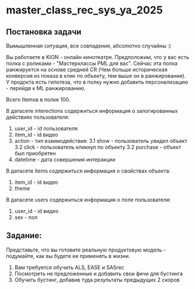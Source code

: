 # master_class_rec_sys_ya_2025

## Постановка задачи

Вымышленная ситуация, все совпадения, абсолютно случайны :)

Вы работаете в KION - онлайн кинотеатре. Предположим, что у вас есть полка с роликами - "Мастерклассы PML для вас". Сейчас эта полка ранжируется на основе средней CR (Чем больше историческая конверсия из показа в клик по объекту, тем выше он в ранжировании). У продокта есть гипотеза, что в полку нужно добавить персонализацию - перейдя к ML ранжированию.

Всего Itemов в полке 100.

В датасете interections содержиться информация о залогированных действиях пользователя:

1. user_id - id пользователя
2. item_id - id видео
3. action - тип взаимодействия:
    3.1 show - пользователь увидел объект
    3.2 click - пользователь кликнул по объекту
    3.2 purchase - объект был приобретен
4. datetime - дата совершения интеракции

В датасете items содержиться информация о свойствах объекта:

1. item_id - id видео
2. theme

В датасете users содержиться информация о поле пользователя:

1. user_id - id видео
2. sex - пол

## Задание:

Представьте, что вы готовите реальную продуктовую модель - подумайте, как вы будете ее применять в жизни.

1. Вам требуется обучить ALS, EASE и SASrec
2. Посмотреть не предложенные и добавить свои фичи для бустинга
3. Обучить бустинг, добавив туда результаты предыдущих 2 скоров


